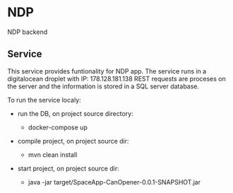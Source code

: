 # NDP
NDP backend 

## Service
This service provides funtionality for NDP app.
The service runs in a digitalocean droplet with IP: 178.128.181.138
REST requests are proceses on the server and the information is stored in a SQL server database.

To run the service localy:

- run the DB, on project source directory:
  * docker-compose up
  
- compile project, on project source dir:
  * mvn clean install
  
- start project, on project source dir:
  * java -jar target/SpaceApp-CanOpener-0.0.1-SNAPSHOT.jar
